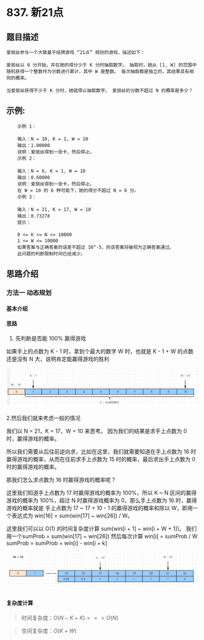 # 837. 新21点

## 题目描述

    爱丽丝参与一个大致基于纸牌游戏 “21点” 规则的游戏，描述如下：

    爱丽丝以 0 分开始，并在她的得分少于 K 分时抽取数字。 抽取时，她从 [1, W] 的范围中随机获得一个整数作为分数进行累计，其中 W 是整数。 每次抽取都是独立的，其结果具有相同的概率。

    当爱丽丝获得不少于 K 分时，她就停止抽取数字。 爱丽丝的分数不超过 N 的概率是多少？

## 示例:
```
  	示例 1：

    输入：N = 10, K = 1, W = 10
    输出：1.00000
    说明：爱丽丝得到一张卡，然后停止。
    示例 2：

    输入：N = 6, K = 1, W = 10
    输出：0.60000
    说明：爱丽丝得到一张卡，然后停止。
    在 W = 10 的 6 种可能下，她的得分不超过 N = 6 分。
    示例 3：

    输入：N = 21, K = 17, W = 10
    输出：0.73278
    提示：

    0 <= K <= N <= 10000
    1 <= W <= 10000
    如果答案与正确答案的误差不超过 10^-5，则该答案将被视为正确答案通过。
    此问题的判断限制时间已经减少。
```

## 思路介绍

### 方法一 动态规划

#### 基本介绍

#### 思路

1. 先判断是否能 100% 赢得游戏

如果手上的点数为 K - 1 时，拿到个最大的数字 W 时，也就是 K - 1 + W 的点数还是没有 N 大，说明肯定能赢得游戏的胜利

![](img/1.png)

2.然后我们就来考虑一般的情况

我们以 N = 21，K = 17，W = 10 来思考。
因为我们的结果是求手上点数为 0 时，赢得游戏的概率。

所以我们需要从后往前逆向求，比如在这里，我们就需要知道在手上点数为 16 时赢得游戏的概率，从而在往前求手上点数为 15 时的概率，最后求出手上点数为 0 时的赢得游戏的概率。

那我们怎么求点数为 16 时赢得游戏的概率呢？

这里我们知道手上点数为 17 时赢得游戏的概率为 100%，所以 K ~ N 区间的赢得游戏的概率为 100%，超过 N 时赢得游戏概率为 0，那么手上点数为 16 时，赢得游戏的概率就是 手上点数为 17 ~ 17 + 10 - 1 的赢得游戏的概率和除以 W，即用一个表达式为 win[16] = sum(win[17] ~ win[26]) / W。

这里我们可以以 O(1) 的时间复杂度计算 sum(win[i + 1] ~ win[i + W + 1])。
我们用一个sumProb = sum(win[17] ~ win[26])
然后每次计算
win[i] = sumProb / W
sumProb = sumProb + win[i] - win[i + k]

![](img/2.png)


#### 复杂度计算

> 时间复杂度：$O(N - K + K) ==> O(N)$

> 空间复杂度：$O(K + W)$

